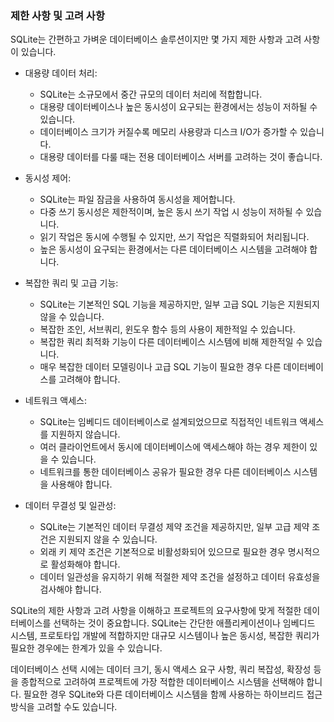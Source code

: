 ### 제한 사항 및 고려 사항

SQLite는 간편하고 가벼운 데이터베이스 솔루션이지만 몇 가지 제한 사항과 고려 사항이 있습니다.

- 대용량 데이터 처리:
    - SQLite는 소규모에서 중간 규모의 데이터 처리에 적합합니다.
    - 대용량 데이터베이스나 높은 동시성이 요구되는 환경에서는 성능이 저하될 수 있습니다.
    - 데이터베이스 크기가 커질수록 메모리 사용량과 디스크 I/O가 증가할 수 있습니다.
    - 대용량 데이터를 다룰 때는 전용 데이터베이스 서버를 고려하는 것이 좋습니다.

- 동시성 제어:
    - SQLite는 파일 잠금을 사용하여 동시성을 제어합니다.
    - 다중 쓰기 동시성은 제한적이며, 높은 동시 쓰기 작업 시 성능이 저하될 수 있습니다.
    - 읽기 작업은 동시에 수행될 수 있지만, 쓰기 작업은 직렬화되어 처리됩니다.
    - 높은 동시성이 요구되는 환경에서는 다른 데이터베이스 시스템을 고려해야 합니다.

- 복잡한 쿼리 및 고급 기능:
    - SQLite는 기본적인 SQL 기능을 제공하지만, 일부 고급 SQL 기능은 지원되지 않을 수 있습니다.
    - 복잡한 조인, 서브쿼리, 윈도우 함수 등의 사용이 제한적일 수 있습니다.
    - 복잡한 쿼리 최적화 기능이 다른 데이터베이스 시스템에 비해 제한적일 수 있습니다.
    - 매우 복잡한 데이터 모델링이나 고급 SQL 기능이 필요한 경우 다른 데이터베이스를 고려해야 합니다.

- 네트워크 액세스:
    - SQLite는 임베디드 데이터베이스로 설계되었으므로 직접적인 네트워크 액세스를 지원하지 않습니다.
    - 여러 클라이언트에서 동시에 데이터베이스에 액세스해야 하는 경우 제한이 있을 수 있습니다.
    - 네트워크를 통한 데이터베이스 공유가 필요한 경우 다른 데이터베이스 시스템을 사용해야 합니다.

- 데이터 무결성 및 일관성:
    - SQLite는 기본적인 데이터 무결성 제약 조건을 제공하지만, 일부 고급 제약 조건은 지원되지 않을 수 있습니다.
    - 외래 키 제약 조건은 기본적으로 비활성화되어 있으므로 필요한 경우 명시적으로 활성화해야 합니다.
    - 데이터 일관성을 유지하기 위해 적절한 제약 조건을 설정하고 데이터 유효성을 검사해야 합니다.

SQLite의 제한 사항과 고려 사항을 이해하고 프로젝트의 요구사항에 맞게 적절한 데이터베이스를 선택하는 것이 중요합니다. SQLite는 간단한 애플리케이션이나 임베디드 시스템, 프로토타입 개발에 적합하지만 대규모 시스템이나 높은 동시성, 복잡한 쿼리가 필요한 경우에는 한계가 있을 수 있습니다.

데이터베이스 선택 시에는 데이터 크기, 동시 액세스 요구 사항, 쿼리 복잡성, 확장성 등을 종합적으로 고려하여 프로젝트에 가장 적합한 데이터베이스 시스템을 선택해야 합니다. 필요한 경우 SQLite와 다른 데이터베이스 시스템을 함께 사용하는 하이브리드 접근 방식을 고려할 수도 있습니다.